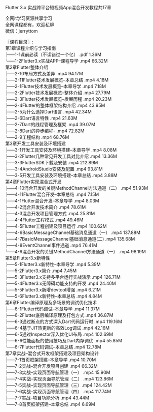 Flutter 3.x 实战跨平台短视频App混合开发教程共17章

全网it学习资源共享学习<br>全网课程都有，欢迎私聊<br>微信：jerryttom<br>

〖课程目录〗:<br> 第1章课程介绍与学习指南<br> ├──1-1课前必读（不读错过一个亿） .pdf 1.36M<br> └──1-2Flutter3.x实战APP–课程导学 .mp4 66.32M<br> 第2章Flutter整体介绍<br> ├──2-10布局方式及差异 .mp4 94.17M<br> ├──2-11Flutter技术发展概览–本章总结 .mp4 4.18M<br> ├──2-1Flutter技术发展概览–本章导学 .mp4 7.18M<br> ├──2-2Flutter技术发展概览–整体介绍 .mp4 27.79M<br> ├──2-3Flutter技术发展概览–发展历程 .mp4 20.23M<br> ├──2-4Flutter的整体框架结构介绍 .mp4 43.95M<br> ├──2-5为什么选择Dart语言 .mp4 42.34M<br> ├──2-6Dart语言特性 .mp4 21.63M<br> ├──2-7Dart的线程管理及框架 .mp4 39.07M<br> ├──2-8Dart的异步编程- .mp4 72.82M<br> └──2-9工程结构 .mp4 68.76M<br> 第3章开发工具安装及环境搭建<br> ├──3-1开发工具安装及环境搭建–本章导学 .mp4 8.08M<br> ├──3-2Flutter几种常见开发工具对比介绍 .mp4 13.36M<br> ├──3-3FlutterSDK下载及安装 .mp4 212.89M<br> ├──3-4AndroidStudio安装及配置 .mp4 93.81M<br> └──3-5开发工具安装及环境搭建–本章总结 .mp4 3.88M<br> 第4章Flutter实现混合式开发<br> ├──4-10混合开发的关键MethodChannel方法通道（二） .mp4 51.93M<br> ├──4-11Flutter混合开发–本章总结 .mp4 7.15M<br> ├──4-1Flutter混合开发–本章导学 .mp4 8.03M<br> ├──4-2混合开发技术简介 .mp4 78.61M<br> ├──4-3混合开发项目管理方式 .mp4 25.81M<br> ├──4-4Flutter工程模式 .mp4 49.46M<br> ├──4-5Flutter工程创建及项目运行 .mp4 100.62M<br> ├──4-6BasicMessageChannel基础消息通道（一） .mp4 137.88M<br> ├──4-7BasicMessageChannel基础消息通道(二) .mp4 135.68M<br> ├──4-8EventChannel事件通道 .mp4 76.41M<br> └──4-9混合开发的关键MethodChannel方法通道（一） .mp4 98.19M<br> 第5章Flutter3.x新特性<br> ├──5-1Flutter3.x新特性–本章导学 .mp4 5.39M<br> ├──5-2Flutter3.x简介 .mp4 7.45M<br> ├──5-3Flutter3.x支持多平台运行实战演示 .mp4 126.71M<br> ├──5-4Flutter3.x无障碍功能支持的开发 .mp4 24.40M<br> ├──5-5Flutter3.x新增devtool增强 .mp4 6.21M<br> └──5-6Flutter3.x新特性–本章总结 .mp4 4.84M<br> 第6章Flutter编译原理及多场景的调试优化技术<br> ├──6-1Flutter代码调试–本章导学 .mp4 11.37M<br> ├──6-2Flutter底层编译原理及打包方式 .mp4 36.87M<br> ├──6-3通过断点的方式深入Dart代码运行时 .mp4 119.16M<br> ├──6-4基于JIT热更新的高效Log调试 .mp4 42.16M<br> ├──6-5通过Inspector深入优化UI布局 .mp4 102.69M<br> ├──6-6性能面板的使用技巧及Dart内存调优 .mp4 55.85M<br> └──6-7Flutter代码调试–本章总结 .mp4 12.78M<br> 第7章实战–混合式开发框架搭建及项目架构设计<br> ├──7-1首页框架搭建–本章导学 .mp4 10.70M<br> ├──7-2实战–混合开发项目创建 .mp4 66.32M<br> ├──7-3实战–实现页面导航管理（一） .mp4 15.90M<br> ├──7-4实战–实现页面导航管理（二） .mp4 123.86M<br> ├──7-5实战–实现页面导航管理（三）.mp4 124.42M<br> ├──7-6实战–实现页面导航管理（四） .mp4 117.74M<br> ├──7-7实战–项目功能分析 .mp4 43.44M<br> └──7-8首页框架搭建–本章总结 .mp4 6.69M